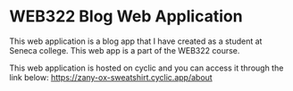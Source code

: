 # WEB322 Blog Web Application
This web application is a blog app that I have created as a student at Seneca college. This web app is a part of the WEB322 course.

This web application is hosted on cyclic and you can access it through the link below:
https://zany-ox-sweatshirt.cyclic.app/about

